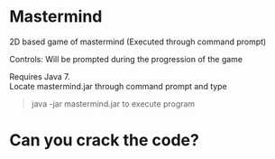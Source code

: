 Mastermind
===========

2D based game of mastermind (Executed through command prompt)

Controls: Will be prompted during the progression of the game

Requires Java 7. <br />
Locate mastermind.jar through command prompt and type
 > java -jar mastermind.jar
 to execute program

Can you crack the code?
===========